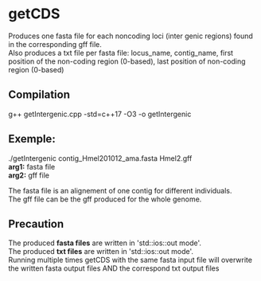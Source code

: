# getCDS  
Produces one fasta file for each noncoding loci (inter genic regions) found in the corresponding gff file.  
Also produces a txt file per fasta file: locus_name, contig_name, first position of the non-coding region (0-based), last position of non-coding region (0-based)  
  
## Compilation  
g++ getIntergenic.cpp -std=c++17 -O3 -o getIntergenic  
  
## Exemple:  
./getIntergenic contig_Hmel201012_ama.fasta Hmel2.gff  
**arg1:** fasta file  
**arg2:** gff file  
  
The fasta file is an alignement of one contig for different individuals.  
The gff file can be the gff produced for the whole genome.  
  
## Precaution  
The produced **fasta files** are written in 'std::ios::out mode'.  
The produced **txt files** are written in 'std::ios::out mode'.  
Running multiple times getCDS with the same fasta input file will overwrite the written fasta output files AND the correspond txt output files  

